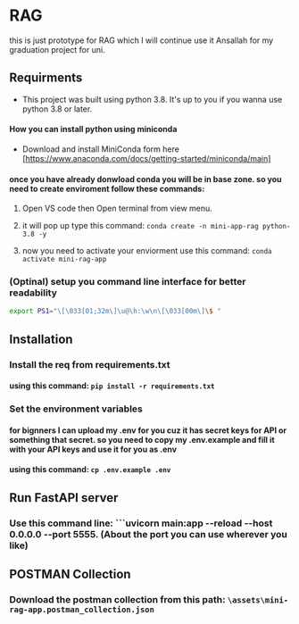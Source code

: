 # RAG

this is just prototype for RAG which I will continue use it Ansallah for my graduation project for uni.

## Requirments

- This project was built using python 3.8. It's up to you if you wanna use python 3.8 or later.

#### How you can install python using miniconda

 - Download and install MiniConda form here [https://www.anaconda.com/docs/getting-started/miniconda/main]


#### once you have already donwload conda you will be in base zone. so you need to create enviroment follow these commands:

1) Open VS code then Open terminal from view menu.

2) it will pop up type this command: ``` conda create -n mini-app-rag python-3.8 -y ```

3) now you need to activate your enviorment use this command: ```conda activate mini-rag-app```

### (Optinal) setup you command line interface for better readability

```bash
export PS1="\[\033[01;32m\]\u@\h:\w\n\[\033[00m\]\$ "
```

## Installation

### Install the req from requirements.txt
#### using this command: ```pip install -r requirements.txt```


### Set the environment variables

#### for bignners I can upload my .env for you cuz it has secret keys for API or something that secret. so you need to copy my .env.example and fill it with your API keys and use it for you as .env

#### using this command: ```cp .env.example .env```

## Run FastAPI server

### Use this command line: ```uvicorn main:app --reload --host 0.0.0.0 --port 5555. (About the port you can use wherever you like)

## POSTMAN Collection

### Download the postman collection from this path: ```\assets\mini-rag-app.postman_collection.json```
